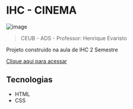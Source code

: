 # IHC - CINEMA

![image](https://github.com/jp-beltran/Cinema/assets/86390243/b29c253a-4160-4653-ab27-599609eda204)


  > CEUB - ADS -
  > Professor: Henrique Evaristo

Projeto construido na aula de IHC 2 Semestre

[Clique aqui para acessar](https://jp-beltran.github.io/Cinema/index.html)

## Tecnologias
- HTML
- CSS

